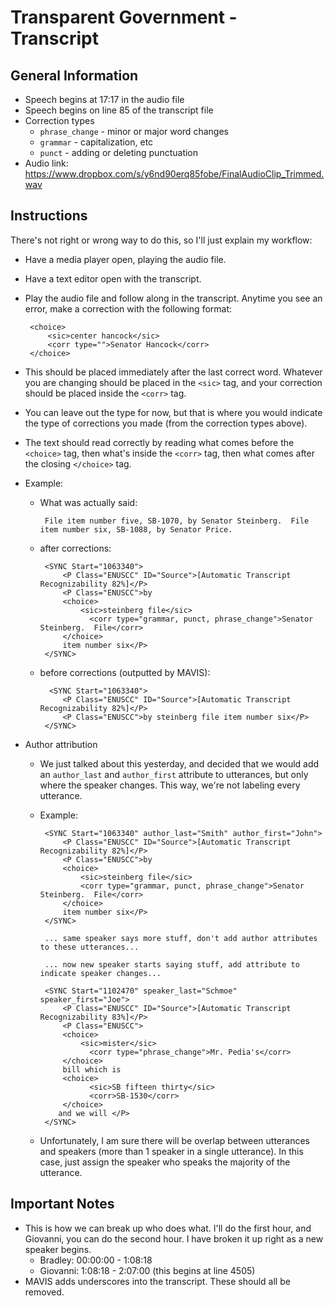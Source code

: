Transparent Government - Transcript
================================

General Information
-------------------

 * Speech begins at 17:17 in the audio file
 * Speech begins on line 85 of the transcript file
 * Correction types
    * `phrase_change` - minor or major word changes
    * `grammar` - capitalization, etc
    * `punct` - adding or deleting punctuation
 * Audio link: https://www.dropbox.com/s/y6nd90erq85fobe/FinalAudioClip_Trimmed.wav

Instructions
------------
There's not right or wrong way to do this, so I'll just explain my workflow:

 * Have a media player open, playing the audio file.
 * Have a text editor open with the transcript.
 * Play the audio file and follow along in the transcript.  Anytime you see an error, make a correction with the following format:
 
        <choice>
            <sic>center hancock</sic>
            <corr type="">Senator Hancock</corr>
        </choice>

 * This should be placed immediately after the last correct word.  Whatever you are changing should be placed in the `<sic>` tag, and your correction should be placed inside the `<corr>` tag.
 * You can leave out the type for now, but that is where you would indicate the type of corrections you made (from the correction types above).
 * The text should read correctly by reading what comes before the `<choice>` tag, then what's inside the `<corr>` tag, then what comes after the closing `</choice>` tag.
 
 * Example:
     * What was actually said:
         
            File item number five, SB-1070, by Senator Steinberg.  File item number six, SB-1088, by Senator Price.     

     * after corrections:

            <SYNC Start="1063340">
                <P Class="ENUSCC" ID="Source">[Automatic Transcript Recognizability 82%]</P>
                <P Class="ENUSCC">by
                <choice>
                    <sic>steinberg file</sic>
	                  <corr type="grammar, punct, phrase_change">Senator Steinberg.  File</corr>
                </choice>
                item number six</P>
            </SYNC>
            
     * before corrections (outputted by MAVIS):
     
             <SYNC Start="1063340">
                <P Class="ENUSCC" ID="Source">[Automatic Transcript Recognizability 82%]</P>
                <P Class="ENUSCC">by steinberg file item number six</P>
            </SYNC>
            
 * Author attribution
     * We just talked about this yesterday, and decided that we would add an `author_last` and `author_first` attribute to utterances, but only where the speaker changes.  This way, we're not labeling every utterance.
     * Example:
     
            <SYNC Start="1063340" author_last="Smith" author_first="John">
                <P Class="ENUSCC" ID="Source">[Automatic Transcript Recognizability 82%]</P>
                <P Class="ENUSCC">by
                <choice>
                    <sic>steinberg file</sic>
                    <corr type="grammar, punct, phrase_change">Senator Steinberg.  File</corr>
                </choice>
                item number six</P>
            </SYNC>

            ... same speaker says more stuff, don't add author attributes to these utterances...
            
            ... now new speaker starts saying stuff, add attribute to indicate speaker changes...
            
            <SYNC Start="1102470" speaker_last="Schmoe" speaker_first="Joe">
                <P Class="ENUSCC" ID="Source">[Automatic Transcript Recognizability 83%]</P>
                <P Class="ENUSCC">
                <choice>
                    <sic>mister</sic>
	                  <corr type="phrase_change">Mr. Pedia's</corr>
                </choice>
                bill which is
                <choice>
	                  <sic>SB fifteen thirty</sic>
	                  <corr>SB-1530</corr>
                </choice>
               and we will </P>
            </SYNC>
            
    * Unfortunately, I am sure there will be overlap between utterances and speakers (more than 1 speaker in a single utterance).  In this case, just assign the speaker who speaks the majority of the utterance.

Important Notes
---------------

 * This is how we can break up who does what.  I'll do the first hour, and Giovanni, you can do the second hour.  I have broken it up right as a new speaker begins.
     * Bradley: 00:00:00 - 1:08:18
     * Giovanni: 1:08:18 - 2:07:00 (this begins at line 4505)
 * MAVIS adds underscores into the transcript.  These should all be removed.
